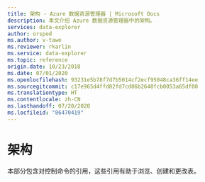 ```yaml
---
title: 架构 - Azure 数据资源管理器 | Microsoft Docs
description: 本文介绍 Azure 数据资源管理器中的架构。
services: data-explorer
author: orspod
ms.author: v-tawe
ms.reviewer: rkarlin
ms.service: data-explorer
ms.topic: reference
origin.date: 10/23/2018
ms.date: 07/01/2020
ms.openlocfilehash: 93231e5b78f7d7b5014cf2ecf95048ca36ff14ee
ms.sourcegitcommit: c17e965d4ffd82fd7cd86b2648fcb0053a65df00
ms.translationtype: HT
ms.contentlocale: zh-CN
ms.lasthandoff: 07/20/2020
ms.locfileid: "86470419"
---
```

# <a name="schema"></a>架构

本部分包含对控制命令的引用，这些引用有助于浏览、创建和更改表。